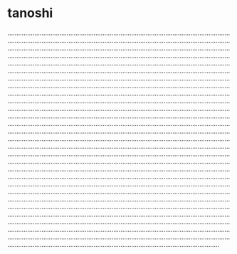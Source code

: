 # tanoshi

......................................................................................................................................................................................................................................................................................................................................................................................................................................................................................................................................................................................................................................................................................................................................................................................................................................................................................................................................................................................................................................................................................................................................................................................................................................................................................................................................................................................................................................................................................................................................................................................................................................................................................................................................................................................................................................................................................................................................................................................................................................................................................................................................................................................................................................................................................................................................................................................................................................................................................................................................................................................................................................................................................................................................................................................................................................................................................................................................................................................................................................................................................................................................................................................................................................................................................................................................................................................................................................................................................................................................................................................................................................................................................................................................